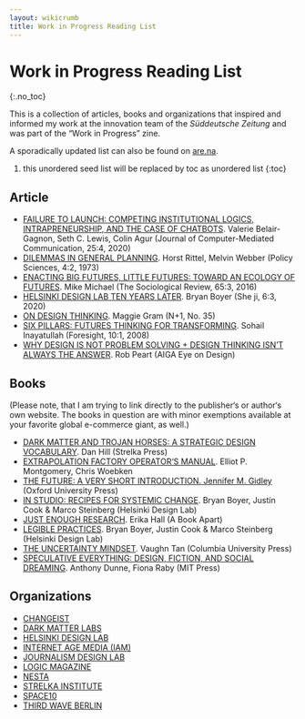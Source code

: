 ```yaml
---
layout: wikicrumb 
title: Work in Progress Reading List
---
```


# Work in Progress Reading List
{:.no_toc}

This is a collection of articles, books and organizations that inspired and informed my work at the innovation team of the _Süddeutsche Zeitung_ and was part of the “Work in Progress” zine.

A sporadically updated list can also be found on [are.na][1].

1. this unordered seed list will be replaced by toc as unordered list
{:toc}

## Article

- [FAILURE TO LAUNCH: COMPETING INSTITUTIONAL LOGICS, INTRAPRENEURSHIP, AND THE CASE OF CHATBOTS][2]. Valerie Belair-Gagnon, Seth C. Lewis, Colin Agur (Journal of Computer-Mediated Communication, 25:4, 2020)
- [DILEMMAS IN GENERAL PLANNING][3]. Horst Rittel, Melvin Webber (Policy Sciences, 4:2, 1973)
- [ENACTING BIG FUTURES, LITTLE FUTURES: TOWARD AN ECOLOGY OF FUTURES][4]. Mike Michael (The Sociological Review, 65:3, 2016)
- [HELSINKI DESIGN LAB TEN YEARS LATER][5]. Bryan Boyer (She ji, 6:3, 2020)
- [ON DESIGN THINKING][6]. Maggie Gram (N+1, No. 35)
- [SIX PILLARS: FUTURES THINKING FOR TRANSFORMING][7]. Sohail Inayatullah (Foresight, 10:1, 2008)
- [WHY DESIGN IS NOT PROBLEM SOLVING + DESIGN THINKING ISN’T ALWAYS THE ANSWER][8]. Rob Peart (AIGA Eye on Design)

## Books

(Please note, that I am trying to link directly to the publisher‘s or author‘s own website. The books in question are with minor exemptions available at your favorite global e-commerce giant, as well.)

- [DARK MATTER AND TROJAN HORSES: A STRATEGIC DESIGN VOCABULARY][9]. Dan Hill (Strelka Press)
- [EXTRAPOLATION FACTORY OPERATOR‘S MANUAL][10]. Elliot P. Montgomery, Chris Woebken
- [THE FUTURE: A VERY SHORT INTRODUCTION. Jennifer M. Gidley][11] (Oxford University Press)
- [IN STUDIO: RECIPES FOR SYSTEMIC CHANGE][12]. Bryan Boyer, Justin Cook & Marco Steinberg (Helsinki Design Lab)
- [JUST ENOUGH RESEARCH][13]. Erika Hall (A Book Apart)
- [LEGIBLE PRACTICES][14]. Bryan Boyer, Justin Cook & Marco Steinberg (Helsinki Design Lab)
- [THE UNCERTAINTY MINDSET][15]. Vaughn Tan (Columbia University Press)
- [SPECULATIVE EVERYTHING: DESIGN, FICTION, AND SOCIAL DREAMING][16]. Anthony Dunne, Fiona Raby (MIT Press)

## Organizations

- [CHANGEIST][17]
- [DARK MATTER LABS][18]
- [HELSINKI DESIGN LAB][19]
- [INTERNET AGE MEDIA (IAM)][20]
- [JOURNALISM DESIGN LAB][21]
- [LOGIC MAGAZINE][22]
- [NESTA][23]
- [STRELKA INSTITUTE][24]
- [SPACE10][25]
- [THIRD WAVE BERLIN][26]

[1]:	are.na/johannes-klingebiel/innovation-reading-list
[2]:	https://academic.oup.com/jcmc/article/25/4/291/5869071
[3]:	https://www.jstor.org/stable/4531523?seq=1
[4]:	https://journals.sagepub.com/doi/abs/10.1111/1467-954X.12444?journalCode=sora
[5]:	https://www.sciencedirect.com/science/article/pii/S2405872620300411
[6]:	https://nplusonemag.com/issue-35/reviews/on-design-thinking/
[7]:	https://www.foresightfordevelopment.org/sobipro/55/760-six-pillars-futures-thinking-for-transforming
[8]:	https://eyeondesign.aiga.org/why-design-is-not-problem-solving-design-thinking-isnt-always-the-answer/
[9]:	https://store.strelka.com/en/items/140
[10]:	https://extrapolationfactory.com/Operator-s-Manual
[11]:	https://www.veryshortintroductions.com/view/10.1093/actrade/9780198735281.001.0001/actrade-9780198735281-chapter-1
[12]:	http://helsinkidesignlab.org/pages/studio-book.html
[13]:	https://abookapart.com/products/just-enough-research
[14]:	http://helsinkidesignlab.org/pages/legible-practises.html
[15]:	http://cup.columbia.edu/book/the-uncertainty-mindset/9780231196895
[16]:	http://dunneandraby.co.uk/content/books/690/0
[17]:	changeist.com
[18]:	darkmatterlabs.org
[19]:	http://helsinkidesignlab.org
[20]:	Internetagemedia.com
[21]:	journalismdesign.com
[22]:	logicmag.io
[23]:	nesta.co.uk
[24]:	strelka.com
[25]:	space10.com
[26]:	thirdwaveberlin.de